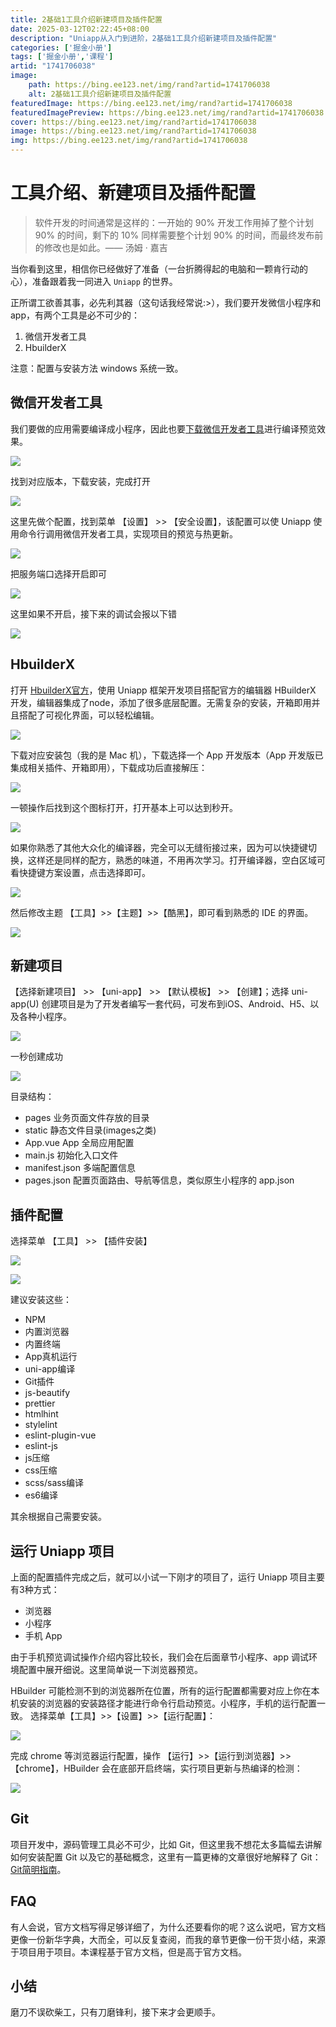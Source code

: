 ```yaml
---
title: 2基础1工具介绍新建项目及插件配置
date: 2025-03-12T02:22:45+08:00
description: "Uniapp从入门到进阶，2基础1工具介绍新建项目及插件配置"
categories: ['掘金小册']
tags: ['掘金小册','课程']
artid: "1741706038"
image:
    path: https://bing.ee123.net/img/rand?artid=1741706038
    alt: 2基础1工具介绍新建项目及插件配置
featuredImage: https://bing.ee123.net/img/rand?artid=1741706038
featuredImagePreview: https://bing.ee123.net/img/rand?artid=1741706038
cover: https://bing.ee123.net/img/rand?artid=1741706038
image: https://bing.ee123.net/img/rand?artid=1741706038
img: https://bing.ee123.net/img/rand?artid=1741706038
---
```


# 工具介绍、新建项目及插件配置

> 软件开发的时间通常是这样的：一开始的 90% 开发工作用掉了整个计划 90% 的时间，剩下的 10% 同样需要整个计划 90% 的时间，而最终发布前的修改也是如此。—— 汤姆 · 嘉吉

当你看到这里，相信你已经做好了准备（一台折腾得起的电脑和一颗肯行动的心），准备跟着我一同进入 `Uniapp` 的世界。

正所谓工欲善其事，必先利其器（这句话我经常说:>），我们要开发微信小程序和app，有两个工具是必不可少的：

1. 微信开发者工具  
2. HbuilderX  

注意：配置与安装方法 windows 系统一致。

## 微信开发者工具

我们要做的应用需要编译成小程序，因此也要[下载微信开发者工具](https://developers.weixin.qq.com/miniprogram/dev/devtools/download.html)进行编译预览效果。

![](https://p1-jj.byteimg.com/tos-cn-i-t2oaga2asx/gold-user-assets/2019/11/1/16e2500c9b7bd820~tplv-t2oaga2asx-image.image)

找到对应版本，下载安装，完成打开

![](https://p1-jj.byteimg.com/tos-cn-i-t2oaga2asx/gold-user-assets/2019/11/1/16e2501694963ccb~tplv-t2oaga2asx-image.image)

这里先做个配置，找到菜单 【设置】 >> 【安全设置】，该配置可以使 Uniapp 使用命令行调用微信开发者工具，实现项目的预览与热更新。

![](https://p1-jj.byteimg.com/tos-cn-i-t2oaga2asx/gold-user-assets/2019/11/1/16e2501e1beaed48~tplv-t2oaga2asx-image.image)

把服务端口选择开启即可

![](https://p1-jj.byteimg.com/tos-cn-i-t2oaga2asx/gold-user-assets/2019/11/1/16e250237ffdc3de~tplv-t2oaga2asx-image.image)

这里如果不开启，接下来的调试会报以下错

![](https://p1-jj.byteimg.com/tos-cn-i-t2oaga2asx/gold-user-assets/2019/11/1/16e2502621dc02ce~tplv-t2oaga2asx-image.image)


## HbuilderX 

打开 [HbuilderX官方](https://www.dcloud.io/hbuilderx.html)，使用 Uniapp  框架开发项目搭配官方的编辑器 HBuilderX 开发，编辑器集成了node，添加了很多底层配置。无需复杂的安装，开箱即用并且搭配了可视化界面，可以轻松编辑。

![](https://p1-jj.byteimg.com/tos-cn-i-t2oaga2asx/gold-user-assets/2019/11/1/16e25029be183416~tplv-t2oaga2asx-image.image)

下载对应安装包（我的是 Mac 机），下载选择一个 App 开发版本（App 开发版已集成相关插件、开箱即用），下载成功后直接解压：

![](https://p1-jj.byteimg.com/tos-cn-i-t2oaga2asx/gold-user-assets/2019/11/1/16e2502eea440c0a~tplv-t2oaga2asx-image.image)

一顿操作后找到这个图标打开，打开基本上可以达到秒开。

![](https://p1-jj.byteimg.com/tos-cn-i-t2oaga2asx/gold-user-assets/2019/11/1/16e250312d9acee3~tplv-t2oaga2asx-image.image)

如果你熟悉了其他大众化的编译器，完全可以无缝衔接过来，因为可以快捷键切换，这样还是同样的配方，熟悉的味道，不用再次学习。打开编译器，空白区域可看快捷键方案设置，点击选择即可。

![](https://p1-jj.byteimg.com/tos-cn-i-t2oaga2asx/gold-user-assets/2019/11/18/16e7cfcb088bdccd~tplv-t2oaga2asx-image.image)

然后修改主题 【工具】>>【主题】>>【酷黑】，即可看到熟悉的 IDE 的界面。

![](https://p1-jj.byteimg.com/tos-cn-i-t2oaga2asx/gold-user-assets/2019/11/1/16e2503369f895eb~tplv-t2oaga2asx-image.image)

## 新建项目

【选择新建项目】 >> 【uni-app】 >> 【默认模板】 >> 【创建】；选择 uni-app(U) 创建项目是为了开发者编写一套代码，可发布到iOS、Android、H5、以及各种小程序。

![](https://p6-juejin.byteimg.com/tos-cn-i-k3u1fbpfcp/c999c7565e734c47839fb7b072bef322~tplv-k3u1fbpfcp-watermark.image?)

一秒创建成功

![](https://p1-jj.byteimg.com/tos-cn-i-t2oaga2asx/gold-user-assets/2019/11/1/16e24ff9608057e1~tplv-t2oaga2asx-image.image)

目录结构：
* pages     业务页面文件存放的目录
* static    静态文件目录(images之类) 
* App.vue   App 全局应用配置
* main.js   初始化入口文件
* manifest.json  多端配置信息
* pages.json  配置页面路由、导航等信息，类似原生小程序的 app.json


## 插件配置

选择菜单 【工具】 >> 【插件安装】

![](https://p1-jj.byteimg.com/tos-cn-i-t2oaga2asx/gold-user-assets/2019/11/1/16e25041f91dc602~tplv-t2oaga2asx-image.image)

![](https://p1-jj.byteimg.com/tos-cn-i-t2oaga2asx/gold-user-assets/2019/11/1/16e25045e7ef124c~tplv-t2oaga2asx-image.image)

建议安装这些：
* NPM
* 内置浏览器
* 内置终端
* App真机运行
* uni-app编译
* Git插件
* js-beautify
* prettier
* htmlhint
* stylelint
* eslint-plugin-vue
* eslint-js
* js压缩
* css压缩
* scss/sass编译
* es6编译

其余根据自己需要安装。

## 运行 Uniapp 项目

上面的配置插件完成之后，就可以小试一下刚才的项目了，运行 Uniapp 项目主要有3种方式：

* 浏览器
* 小程序
* 手机 App

由于手机预览调试操作介绍内容比较长，我们会在后面章节小程序、app 调试环境配置中展开细说。这里简单说一下浏览器预览。

HBuilder 可能检测不到的浏览器所在位置，所有的运行配置都需要对应上你在本机安装的浏览器的安装路径才能进行命令行启动预览。小程序，手机的运行配置一致。
选择菜单【工具】>>【设置】>>【运行配置】：

![](https://p1-jj.byteimg.com/tos-cn-i-t2oaga2asx/gold-user-assets/2019/11/18/16e7cff4962660d7~tplv-t2oaga2asx-image.image)

完成 chrome 等浏览器运行配置，操作 【运行】>>【运行到浏览器】>>【chrome】，HBuilder 会在底部开启终端，实行项目更新与热编译的检测：

![](https://p1-jj.byteimg.com/tos-cn-i-t2oaga2asx/gold-user-assets/2019/11/18/16e7cff8ee784815~tplv-t2oaga2asx-image.image)

## Git

项目开发中，源码管理工具必不可少，比如 Git，但这里我不想花太多篇幅去讲解如何安装配置 Git 以及它的基础概念，这里有一篇更棒的文章很好地解释了 Git：[Git简明指南](http://rogerdudler.github.io/git-guide/index.zh.html)。

## FAQ

有人会说，官方文档写得足够详细了，为什么还要看你的呢？这么说吧，官方文档更像一份新华字典，大而全，可以反复查阅，而我的章节更像一份干货小结，来源于项目用于项目。本课程基于官方文档，但是高于官方文档。

## 小结

磨刀不误砍柴工，只有刀磨锋利，接下来才会更顺手。
